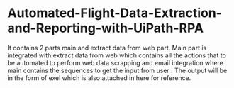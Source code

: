 # Automated-Flight-Data-Extraction-and-Reporting-with-UiPath-RPA
 It contains 2 parts main and extract data from web part.
 Main part is integrated with extract data from web which contains all the actions that to be automated to perform web data scrapping and email integration where main contains the sequences to get the input from user .
 The output will be in the form of exel which is also attached in here for reference.
 
